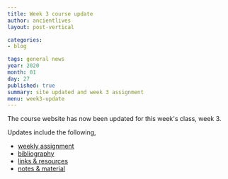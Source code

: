 ```yaml
---
title: Week 3 course update
author: ancientlives
layout: post-vertical

categories:
- blog

tags: general news
year: 2020
month: 01
day: 27
published: true
summary: site updated and week 3 assignment
menu: week3-update
---
```


The course website has now been updated for this week's class, week 3.

Updates include the following,

* [weekly assignment](/weekly_assignment)
* [bibliography](/bibliography)
* [links & resources](/links)
* [notes & material](/notes)
